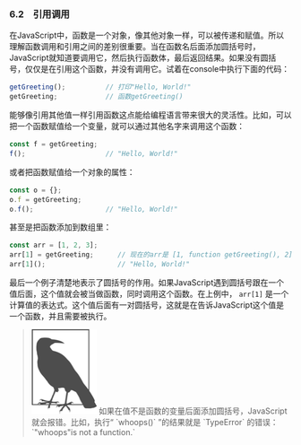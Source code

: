 ### 6.2　引用调用

在JavaScript中，函数是一个对象，像其他对象一样，可以被传递和赋值。所以理解函数调用和引用之间的差别很重要。当在函数名后面添加圆括号时，JavaScript就知道要调用它，然后执行函数体，最后返回结果。如果没有圆括号，仅仅是在引用这个函数，并没有调用它。试着在console中执行下面的代码：

```javascript
getGreeting();          // 打印"Hello, World!"
getGreeting;            // 函数getGreeting()
```

能够像引用其他值一样引用函数这点能给编程语言带来很大的灵活性。比如，可以把一个函数赋值给一个变量，就可以通过其他名字来调用这个函数：

```javascript
const f = getGreeting;
f();                    // "Hello, World!"
```

或者把函数赋值给一个对象的属性：

```javascript
const o = {};
o.f = getGreeting;
o.f();                  // "Hello, World!"
```

甚至是把函数添加到数组里：

```javascript
const arr = [1, 2, 3];
arr[1] = getGreeting;      // 现在的arr是 [1, function getGreeting(), 2]
arr[1]();                  // "Hello, World!"
```

最后一个例子清楚地表示了圆括号的作用。如果JavaScript遇到圆括号跟在一个值后面，这个值就会被当做函数，同时调用这个函数。在上例中， `arr[1]` 是一个计算值的表达式。这个值后面有一对圆括号，这就是在告诉JavaScript这个值是一个函数，并且需要被执行。

> <img class="my_markdown" src="../images/2.png" style="width:116px;  height: 151px; " width="10%"/>
> 如果在值不是函数的变量后面添加圆括号，JavaScript就会报错。比如，执行“ `whoops()` ”的结果就是 `TypeError` 的错误： `"whoops"is not a function.`

